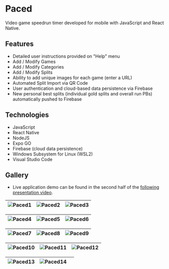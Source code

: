 # Paced
Video game speedrun timer developed for mobile with JavaScript and React Native.

## Features
- Detailed user instructions provided on "Help" menu
- Add / Modify Games
- Add / Modify Categories
- Add / Modify Splits
- Ability to add unique images for each game (enter a URL)
- Automated Split Import via QR Code
- User authentication and cloud-based data persistence via Firebase
- New personal best splits (individual gold splits and overall run PBs) automatically pushed to Firebase

## Technologies
- JavaScript
- React Native
- NodeJS
- Expo GO
- Firebase (cloud data persistence)
- Windows Subsystem for Linux (WSL2)
- Visual Studio Code

## Gallery
- Live application demo can be found in the second half of the [following presentation video](https://youtu.be/5up4RnrGAmk).

| ![Paced1](https://i.imgur.com/tANWfze.png) | ![Paced2](https://i.imgur.com/YdB2Gni.png) | ![Paced3](https://i.imgur.com/oGymQXB.png) |
|:---:|:---:|:---:|

| ![Paced4](https://i.imgur.com/1Hn9UBB.png) | ![Paced5](https://i.imgur.com/n2Lp95e.png) | ![Paced6](https://i.imgur.com/Cc9hJr0.png) |
|:---:|:---:|:---:|

| ![Paced7](https://i.imgur.com/U3gUw9B.png) | ![Paced8](https://i.imgur.com/QmDYK5q.png) | ![Paced9](https://i.imgur.com/fw1TOya.png) |
|:---:|:---:|:---:|

| ![Paced10](https://i.imgur.com/sQHoRsg.png) | ![Paced11](https://i.imgur.com/gD1b4NK.png) | ![Paced12](https://i.imgur.com/HjbEUNG.png) |
|:---:|:---:|:---:|

| ![Paced13](https://i.imgur.com/NgGbmRk.jpeg) | ![Paced14](https://i.imgur.com/khvZ0eu.png) |  |
|:---:|:---:|:---:|
